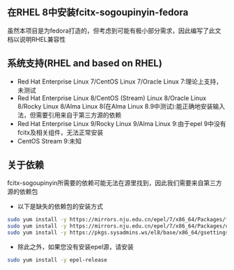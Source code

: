 ## 在RHEL 8中安装fcitx-sogoupinyin-fedora
虽然本项目是为fedora打造的，但考虑到可能有极小部分需求，因此编写了此文档以说明RHEL兼容性
## 系统支持(RHEL and based on RHEL)
 - Red Hat Enterprise Linux 7/CentOS Linux 7/Oracle Linux 7:理论上支持，未测试
- Red Hat Enterprise Linux 8/CentOS (Stream) Linux 8/Oracle Linux 8/Rocky Linux 8/Alma Linux 8(在Alma Linux 8.9中测试):能正确地安装输入法，但需要引用来自于第三方源的依赖
 - Red Hat Enterprise Linux 9/Rocky Linux 9/Alma Linux 9:由于epel 9中没有fcitx及相关组件，无法正常安装
 - CentOS Stream 9:未知
 ## 关于依赖
 fcitx-sogoupinyin所需要的依赖可能无法在源里找到，因此我们需要来自第三方源的依赖包
  - 以下是缺失的依赖包的安装方式
 ```bash
 sudo yum install -y https://mirrors.nju.edu.cn/epel/7/x86_64/Packages/f/fcitx-configtool-0.4.10-1.el7.x86_64.rpm
 sudo yum install -y https://mirrors.nju.edu.cn/epel/7/x86_64/Packages/u/unique-1.1.6-10.el7.x86_64.rpm
sudo yum install -y https://pkgs.sysadmins.ws/el8/base/x86_64/gsettings-qt-0-0.25.20180723bzr85.el8.x86_64.rpm
```
 - 除此之外，如果您没有安装epel源，请安装
```bash
sudo yum install -y epel-release
```
